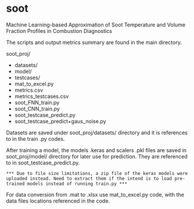 # soot
Machine Learning-based Approximation of Soot Temperature and Volume Fraction Profiles in Combustion Diagnostics

The scripts and output metrics summary are found in the main directory.

soot_proj/
- datasets/
- model/
- testcases/
- mat_to_excel.py
- metrics.csv
- metrics_testcases.csv
- soot_FNN_train.py
- soot_CNN_train.py
- soot_testcase_predict.py
- soot_testcase_predict+gaus_noise.py
		
Datasets are saved under soot_proj/datasets/ directory and it is references to in the train .py codes.

After training a model, the models .keras and scalers .pkl files are saved in soot_proj/model/ directory for later use for prediction. They are referenced to in soot_testcase_predict.py.

`*** Due to file size limitations, a zip file of the keras models were uploaded instead.
Need to extract them if the intend is to load pre-trained models instead of running train.py ***`

For data conversion from .mat to .xlsx use mat_to_excel.py code, with the data files locations referenced in the code.
